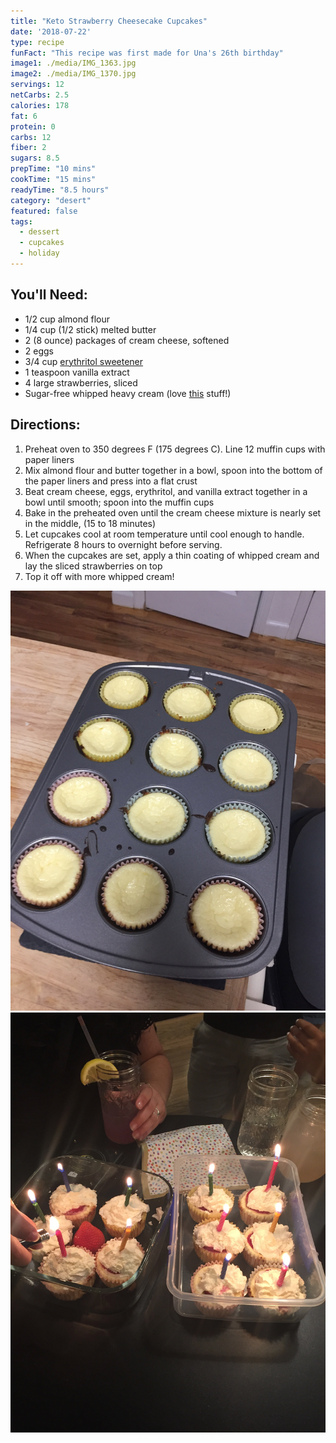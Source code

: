 ```yaml
---
title: "Keto Strawberry Cheesecake Cupcakes"
date: '2018-07-22'
type: recipe
funFact: "This recipe was first made for Una's 26th birthday"
image1: ./media/IMG_1363.jpg
image2: ./media/IMG_1370.jpg
servings: 12
netCarbs: 2.5
calories: 178
fat: 6
protein: 0
carbs: 12
fiber: 2
sugars: 8.5
prepTime: "10 mins"
cookTime: "15 mins"
readyTime: "8.5 hours"
category: "desert"
featured: false
tags:
  - dessert
  - cupcakes
  - holiday
---
```


## You'll Need:

- 1/2 cup almond flour
- 1/4 cup (1/2 stick) melted butter
- 2 (8 ounce) packages of cream cheese, softened
- 2 eggs
- 3/4 cup [erythritol sweetener](https://amzn.to/2OwdAZD)
- 1 teaspoon vanilla extract
- 4 large strawberries, sliced
- Sugar-free whipped heavy cream (love [this](https://www.landolakes.com/products/whipping-cream-and-half-half/aerosol-whipped-cream/) stuff!)

## Directions:

1. Preheat oven to 350 degrees F (175 degrees C). Line 12 muffin cups with paper liners
2. Mix almond flour and butter together in a bowl, spoon into the bottom of the paper liners and press into a flat crust
3. Beat cream cheese, eggs, erythritol, and vanilla extract together in a bowl until smooth; spoon into the muffin cups
4. Bake in the preheated oven until the cream cheese mixture is nearly set in the middle, (15 to 18 minutes)
5. Let cupcakes cool at room temperature until cool enough to handle. Refrigerate 8 hours to overnight before serving.
6. When the cupcakes are set, apply a thin coating of whipped cream and lay the sliced strawberries on top
7. Top it off with more whipped cream!

![](./media/IMG_0171.jpg)
![](./media/IMG_0207.jpg)